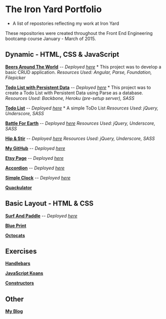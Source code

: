 # The Iron Yard Portfolio
* A list of repostories reflecting my work at Iron Yard

These repositories were created throughout the Front End Engineering bootcamp course January - March of 2015.

## Dynamic - HTML, CSS & JavaScript

**[Beers Around The World](https://github.com/ssettle3/ngBeers)**
 -- *Deployed [here](http://ssettle3.github.io/ngBeers/#/)*
	* This project was to develop a basic CRUD application.
	*Resources Used: Angular, Parse, Foundation, Filepicker*

**[Todo List with Persistent Data](https://github.com/ssettle3/Backbone-Todo)**
 -- *Deployed [here](http://ssettle3.github.io/Backbone-Todo/)*
	* This project was to create a Todo List with Persistent Data using Parse as a database.
	*Resources Used: Backbone, Heroku (pre-setup server), SASS*

**[Todo List](https://github.com/ssettle3/ToDo-List)**
 -- *Deployed [here](http://ssettle3.github.io/ToDo-List/)*
	* A simple ToDo List
	*Resources Used: jQuery, Underscore, SASS*

**[Battle For Earth](https://github.com/ssettle3/myGame)**
 -- *Deployed [here](http://development.js-game.divshot.io/)*
	*Resources Used: jQuery, Underscore, SASS*

**[Hip & Stir](https://github.com/xeinherjar/Hip-and-Spur)**
 -- *Deployed [here](http://xeinherjar.github.io/Hip-and-Spur/)*
	*Resources Used: jQuery, Underscore, SASS*

**[My GitHub](https://github.com/ssettle3/GitHub)**
 -- *Deployed [here](http://ssettle3.github.io/GitHub/)*

**[Etsy Page](https://github.com/ssettle3/EtsyjQuery)**
 -- *Deployed [here](http://ssettle3.github.io/EtsyjQuery/)*

**[Accordion](https://github.com/ssettle3/Accordion)**
 -- *Deployed [here](http://ssettle3.github.io/Accordion/)*

**[Simple Clock](https://github.com/ssettle3/DigiClock)**
 -- *Deployed [here](http://ssettle3.github.io/DigiClock/)*

**[Quackulator](https://github.com/ssettle3/JS-Calculator)**


## Basic Layout - HTML & CSS

**[Surf And Paddle](https://github.com/ssettle3/Surf-Paddle)**
 -- *Deployed [here](http://ssettle3.github.io/Surf-Paddle/)* 

**[Blue Print](https://github.com/ssettle3/Blue-Print)**

**[Octocats](https://github.com/ssettle3/Octocats)**

## Exercises

**[Handlebars](https://github.com/ssettle3/handlebarsEx)**

**[JavaScript Koans](https://github.com/ssettle3/javascript-koans/tree/passing/koans)**

**[Constructors](https://github.com/ssettle3/Constructors-tiy-13)**

[]()

## Other

**[My Blog](https://ssettle3.wordpress.com/)**